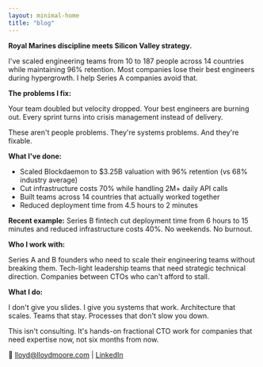 ```yaml
---
layout: minimal-home
title: "blog"
---
```


**Royal Marines discipline meets Silicon Valley strategy.**

I've scaled engineering teams from 10 to 187 people across 14 countries while maintaining 96% retention. Most companies lose their best engineers during hypergrowth. I help Series A companies avoid that.

**The problems I fix:**

Your team doubled but velocity dropped. Your best engineers are burning out. Every sprint turns into crisis management instead of delivery.

These aren't people problems. They're systems problems. And they're fixable.

**What I've done:**

- Scaled Blockdaemon to $3.25B valuation with 96% retention (vs 68% industry average)
- Cut infrastructure costs 70% while handling 2M+ daily API calls  
- Built teams across 14 countries that actually worked together
- Reduced deployment time from 4.5 hours to 2 minutes

**Recent example:** Series B fintech cut deployment time from 6 hours to 15 minutes and reduced infrastructure costs 40%. No weekends. No burnout.

**Who I work with:**

Series A and B founders who need to scale their engineering teams without breaking them. Tech-light leadership teams that need strategic technical direction. Companies between CTOs who can't afford to stall.

**What I do:**

I don't give you slides. I give you systems that work. Architecture that scales. Teams that stay. Processes that don't slow you down.

This isn't consulting. It's hands-on fractional CTO work for companies that need expertise now, not six months from now.

📧 lloyd@lloydmoore.com | [LinkedIn](https://linkedin.com/in/moorelloyd)
